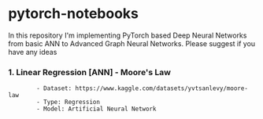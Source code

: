 # pytorch-notebooks

In this repository I'm implementing PyTorch based Deep Neural Networks from basic ANN to Advanced Graph Neural Networks. Please suggest if you have any ideas

### 1. Linear Regression [ANN] - Moore's Law
            - Dataset: https://www.kaggle.com/datasets/yvtsanlevy/moore-law
            - Type: Regression
            - Model: Artificial Neural Network